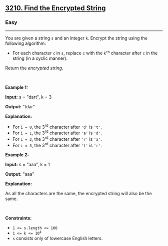 <h2><a href="https://leetcode.com/problems/find-the-encrypted-string/?envType=problem-list-v2&envId=string">3210. Find the Encrypted String</a></h2><h3>Easy</h3><hr><p>You are given a string <code>s</code> and an integer <code>k</code>. Encrypt the string using the following algorithm:</p>

<ul>
	<li>For each character <code>c</code> in <code>s</code>, replace <code>c</code> with the <code>k<sup>th</sup></code> character after <code>c</code> in the string (in a cyclic manner).</li>
</ul>

<p>Return the <em>encrypted string</em>.</p>

<p>&nbsp;</p>
<p><strong class="example">Example 1:</strong></p>

<div class="example-block">
<p><strong>Input:</strong> <span class="example-io">s = &quot;dart&quot;, k = 3</span></p>

<p><strong>Output:</strong> <span class="example-io">&quot;tdar&quot;</span></p>

<p><strong>Explanation:</strong></p>

<ul>
	<li>For <code>i = 0</code>, the 3<sup>rd</sup> character after <code>&#39;d&#39;</code> is <code>&#39;t&#39;</code>.</li>
	<li>For <code>i = 1</code>, the 3<sup>rd</sup> character after <code>&#39;a&#39;</code> is <code>&#39;d&#39;</code>.</li>
	<li>For <code>i = 2</code>, the 3<sup>rd</sup> character after <code>&#39;r&#39;</code> is <code>&#39;a&#39;</code>.</li>
	<li>For <code>i = 3</code>, the 3<sup>rd</sup> character after <code>&#39;t&#39;</code> is <code>&#39;r&#39;</code>.</li>
</ul>
</div>

<p><strong class="example">Example 2:</strong></p>

<div class="example-block">
<p><strong>Input:</strong> <span class="example-io">s = &quot;aaa&quot;, k = 1</span></p>

<p><strong>Output:</strong> <span class="example-io">&quot;aaa&quot;</span></p>

<p><strong>Explanation:</strong></p>

<p>As all the characters are the same, the encrypted string will also be the same.</p>
</div>

<p>&nbsp;</p>
<p><strong>Constraints:</strong></p>

<ul>
	<li><code>1 &lt;= s.length &lt;= 100</code></li>
	<li><code>1 &lt;= k &lt;= 10<sup>4</sup></code></li>
	<li><code>s</code> consists only of lowercase English letters.</li>
</ul>
